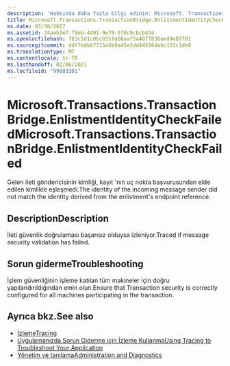 ```yaml
---
description: 'Hakkında daha fazla bilgi edinin: Microsoft. Transactions. TransactionBridge. EnlistmentIdentityCheckFailed'
title: Microsoft.Transactions.TransactionBridge.EnlistmentIdentityCheckFailed
ms.date: 03/30/2017
ms.assetid: 74aeb3e7-f9eb-4491-9e78-5f8c9cbcb434
ms.openlocfilehash: 763c5d1c0bcb55fd66aaf5a4077836aed9e87701
ms.sourcegitcommit: ddf7edb67715a5b9a45e3dd44536dabc153c1de0
ms.translationtype: MT
ms.contentlocale: tr-TR
ms.lasthandoff: 02/06/2021
ms.locfileid: "99803301"
---
```

# <a name="microsofttransactionstransactionbridgeenlistmentidentitycheckfailed"></a><span data-ttu-id="5e8c9-103">Microsoft.Transactions.TransactionBridge.EnlistmentIdentityCheckFailed</span><span class="sxs-lookup"><span data-stu-id="5e8c9-103">Microsoft.Transactions.TransactionBridge.EnlistmentIdentityCheckFailed</span></span>

<span data-ttu-id="5e8c9-104">Gelen ileti göndericisinin kimliği, kayıt 'nın uç nokta başvurusundan elde edilen kimlikle eşleşmedi.</span><span class="sxs-lookup"><span data-stu-id="5e8c9-104">The identity of the incoming message sender did not match the identity derived from the enlistment's endpoint reference.</span></span>  
  
## <a name="description"></a><span data-ttu-id="5e8c9-105">Description</span><span class="sxs-lookup"><span data-stu-id="5e8c9-105">Description</span></span>  

 <span data-ttu-id="5e8c9-106">İleti güvenlik doğrulaması başarısız olduysa izleniyor.</span><span class="sxs-lookup"><span data-stu-id="5e8c9-106">Traced if message security validation has failed.</span></span>  
  
## <a name="troubleshooting"></a><span data-ttu-id="5e8c9-107">Sorun giderme</span><span class="sxs-lookup"><span data-stu-id="5e8c9-107">Troubleshooting</span></span>  

 <span data-ttu-id="5e8c9-108">İşlem güvenliğinin işleme katılan tüm makineler için doğru yapılandırıldığından emin olun.</span><span class="sxs-lookup"><span data-stu-id="5e8c9-108">Ensure that Transaction security is correctly configured for all machines participating in the transaction.</span></span>  
  
## <a name="see-also"></a><span data-ttu-id="5e8c9-109">Ayrıca bkz.</span><span class="sxs-lookup"><span data-stu-id="5e8c9-109">See also</span></span>

- [<span data-ttu-id="5e8c9-110">İzleme</span><span class="sxs-lookup"><span data-stu-id="5e8c9-110">Tracing</span></span>](index.md)
- [<span data-ttu-id="5e8c9-111">Uygulamanızda Sorun Giderme için İzleme Kullanma</span><span class="sxs-lookup"><span data-stu-id="5e8c9-111">Using Tracing to Troubleshoot Your Application</span></span>](using-tracing-to-troubleshoot-your-application.md)
- [<span data-ttu-id="5e8c9-112">Yönetim ve tanılama</span><span class="sxs-lookup"><span data-stu-id="5e8c9-112">Administration and Diagnostics</span></span>](../index.md)
